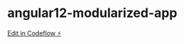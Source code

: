 # angular12-modularized-app

[Edit in Codeflow ⚡️](https://stackblitz.com/~/github.com/adrianmedia/angular12-modularized-app)